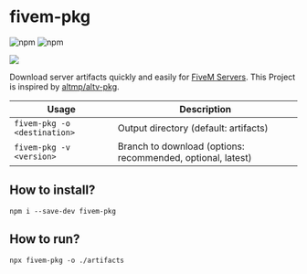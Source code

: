 # fivem-pkg

![npm](https://img.shields.io/npm/v/fivem-pkg?style=flat-square)
![npm](https://img.shields.io/npm/dt/fivem-pkg?style=flat-square)

![](https://i.imgur.com/q3luGHk.png)

Download server artifacts quickly and easily for [FiveM Servers](https://fivem.net). This Project is inspired by [altmp/altv-pkg](https://github.com/altmp/altv-pkg).

| Usage                        | Description                                                 |
| ---------------------------- | ----------------------------------------------------------- |
| `fivem-pkg -o <destination>` | Output directory (default: artifacts)                       |
| `fivem-pkg -v <version>`     | Branch to download (options: recommended, optional, latest) |

## How to install?

```
npm i --save-dev fivem-pkg
```

## How to run?

```
npx fivem-pkg -o ./artifacts
```
